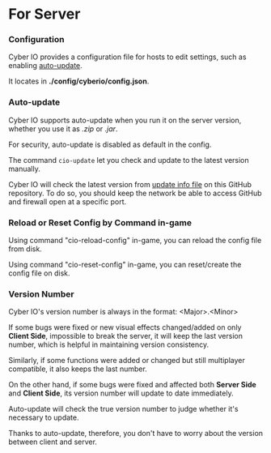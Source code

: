 # For Server

### Configuration

Cyber IO provides a configuration file for hosts to edit settings, such as enabling [auto-update](#auto-update).

It locates in **./config/cyberio/config.json**.

### Auto-update

Cyber IO supports auto-update when you run it on the server version, whether you use it as *.zip* or *.jar*.

For security, auto-update is disabled as default in the config.

The command `cio-update` let you check and update to the latest version manually.

Cyber IO will check the latest version from [update info file](../update) on this GitHub repository.
To do so, you should keep the network be able to access GitHub and firewall open at a specific port.

### Reload or Reset Config by Command in-game
Using command "cio-reload-config" in-game, you can reload the config file from disk.

Using command "cio-reset-config" in-game, you can reset/create the config file on disk.

### Version Number
Cyber IO's version number is always in the format: <Major&gt;.<Minor&gt;

If some bugs were fixed or new visual effects changed/added on only **Client Side**, impossible to break the server,
it will keep the last version number, which is helpful in maintaining version consistency.  

Similarly, if some functions were added or changed but still multiplayer compatible, it also keeps the last number.

On the other hand, if some bugs were fixed and affected both **Server Side** and **Client Side**,
its version number will update to date immediately. 

Auto-update will check the true version number to judge whether it's necessary to update.

Thanks to auto-update, therefore, you don't have to worry about the version between client and server.


